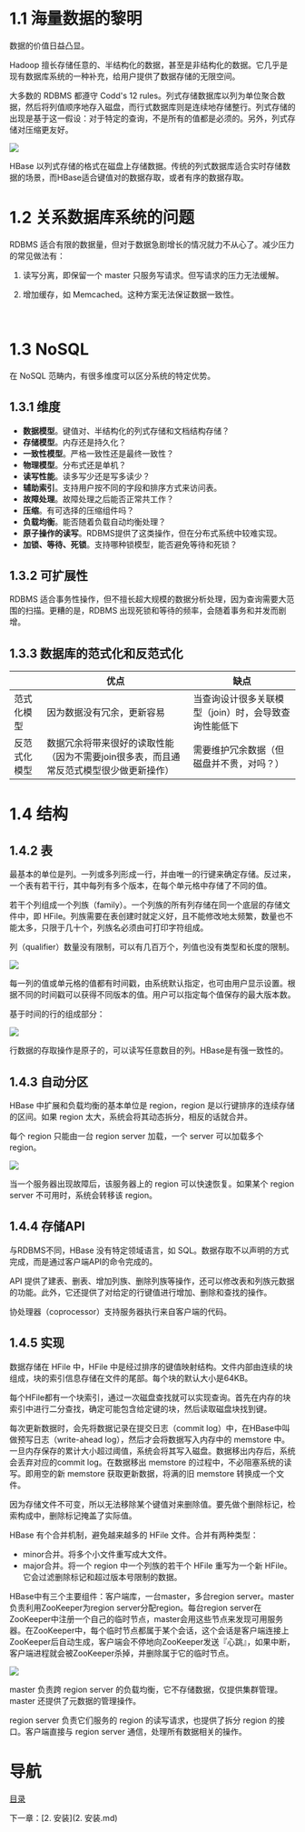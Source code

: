 # 1.1 海量数据的黎明

数据的价值日益凸显。

Hadoop 擅长存储任意的、半结构化的数据，甚至是非结构化的数据。它几乎是现有数据库系统的一种补充，给用户提供了数据存储的无限空间。

大多数的 RDBMS 都遵守 Codd's 12 rules。列式存储数据库以列为单位聚合数据，然后将列值顺序地存入磁盘，而行式数据库则是连续地存储整行。列式存储的出现是基于这一假设：对于特定的查询，不是所有的值都是必须的。另外，列式存储对压缩更友好。

![](img/chap1/img0.png)

HBase 以列式存储的格式在磁盘上存储数据。传统的列式数据库适合实时存储数据的场景，而HBase适合键值对的数据存取，或者有序的数据存取。



# 1.2 关系数据库系统的问题

RDBMS 适合有限的数据量，但对于数据急剧增长的情况就力不从心了。减少压力的常见做法有：

1. 读写分离，即保留一个 master 只服务写请求。但写请求的压力无法缓解。

2. 增加缓存，如 Memcached。这种方案无法保证数据一致性。

   ​


# 1.3 NoSQL

在 NoSQL 范畴内，有很多维度可以区分系统的特定优势。

## 1.3.1 维度

- **数据模型**。键值对、半结构化的列式存储和文档结构存储？
- **存储模型**。内存还是持久化？
- **一致性模型**。严格一致性还是最终一致性？
- **物理模型**。分布式还是单机？
- **读写性能**。读多写少还是写多读少？
- **辅助索引**。支持用户按不同的字段和排序方式来访问表。
- **故障处理**。故障处理之后能否正常共工作？
- **压缩**。有可选择的压缩组件吗？
- **负载均衡**。能否随着负载自动均衡处理？
- **原子操作的读写**。RDBMS提供了这类操作，但在分布式系统中较难实现。
- **加锁、等待、死锁**。支持哪种锁模型，能否避免等待和死锁？

## 1.3.2 可扩展性

RDBMS 适合事务性操作，但不擅长超大规模的数据分析处理，因为查询需要大范围的扫描。更糟的是，RDBMS 出现死锁和等待的频率，会随着事务和并发而剧增。

## 1.3.3 数据库的范式化和反范式化

|        | 优点                                       | 缺点                           |
| ------ | ---------------------------------------- | ---------------------------- |
| 范式化模型  | 因为数据没有冗余，更新容易                            | 当查询设计很多关联模型（join）时，会导致查询性能低下 |
| 反范式化模型 | 数据冗余将带来很好的读取性能（因为不需要join很多表，而且通常反范式模型很少做更新操作） | 需要维护冗余数据（但磁盘并不贵，对吗？）         |



# 1.4 结构

## 1.4.2 表

最基本的单位是列。一列或多列形成一行，并由唯一的行键来确定存储。反过来，一个表有若干行，其中每列有多个版本，在每个单元格中存储了不同的值。

若干个列组成一个列族（family）。一个列族的所有列存储在同一个底层的存储文件中，即 HFile。列族需要在表创建时就定义好，且不能修改地太频繁，数量也不能太多，只限于几十个，列族名必须由可打印字符组成。

列（qualifier）数量没有限制，可以有几百万个，列值也没有类型和长度的限制。

![](img/chap1/img1.png)

每一列的值或单元格的值都有时间戳，由系统默认指定，也可由用户显示设置。根据不同的时间戳可以获得不同版本的值。用户可以指定每个值保存的最大版本数。

基于时间的行的组成部分：

![](img/chap1/img2.png)

行数据的存取操作是原子的，可以读写任意数目的列。HBase是有强一致性的。

## 1.4.3 自动分区

HBase 中扩展和负载均衡的基本单位是 region，region 是以行键排序的连续存储的区间。如果 region 太大，系统会将其动态拆分，相反的话就合并。

每个 region 只能由一台 region server 加载，一个 server 可以加载多个 region。

![](img/chap1/img3.png)

当一个服务器出现故障后，该服务器上的 region 可以快速恢复。如果某个 region server 不可用时，系统会转移该 region。

## 1.4.4 存储API

与RDBMS不同，HBase 没有特定领域语言，如 SQL。数据存取不以声明的方式完成，而是通过客户端API的命令完成的。

API 提供了建表、删表、增加列族、删除列族等操作，还可以修改表和列族元数据的功能。此外，它还提供了对给定的行键值进行增加、删除和查找的操作。

协处理器（coprocessor）支持服务器执行来自客户端的代码。

## 1.4.5 实现

数据存储在 HFile 中，HFile 中是经过排序的键值映射结构。文件内部由连续的块组成，块的索引信息存储在文件的尾部。每个块的默认大小是64KB。

每个HFile都有一个块索引，通过一次磁盘查找就可以实现查询。首先在内存的块索引中进行二分查找，确定可能包含给定键的块，然后读取磁盘块找到键。

每次更新数据时，会先将数据记录在提交日志（commit log）中，在HBase中叫做预写日志（write-ahead log），然后才会将数据写入内存中的 memstore 中。一旦内存保存的累计大小超过阈值，系统会将其写入磁盘。数据移出内存后，系统会丢弃对应的commit log。在数据移出 memstore 的过程中，不必阻塞系统的读写。即用空的新 memstore 获取更新数据，将满的旧 memstore 转换成一个文件。

因为存储文件不可变，所以无法移除某个键值对来删除值。要先做个删除标记，检索构成中，删除标记掩盖了实际值。

HBase 有个合并机制，避免越来越多的 HFile 文件。合并有两种类型：

- minor合并。将多个小文件重写成大文件。
- major合并。将一个 region 中一个列族的若干个 HFile 重写为一个新 HFile。它会过滤删除标记和超过版本号限制的数据。

HBase中有三个主要组件：客户端库，一台master，多台region server。master负责利用ZooKeeper为region server分配region。每台region server在ZooKeeper中注册一个自己的临时节点，master会用这些节点来发现可用服务器。在ZooKeeper中，每个临时节点都属于某个会话，这个会话是客户端连接上ZooKeeper后自动生成，客户端会不停地向ZooKeeper发送『心跳』，如果中断，客户端进程就会被ZooKeeper杀掉，并删除属于它的临时节点。

![](img/chap1/img4.png)

master 负责跨 region server 的负载均衡，它不存储数据，仅提供集群管理。master 还提供了元数据的管理操作。

region server 负责它们服务的 region 的读写请求，也提供了拆分 region 的接口。客户端直接与 region server 通信，处理所有数据相关的操作。



# 导航

[目录](README.md)

下一章：[2. 安装](2. 安装.md)

